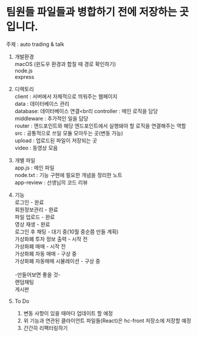 # 팀원들 파일들과 병합하기 전에 저장하는 곳입니다.

주제 : auto trading & talk

1. 개발환경 <br>
   macOS (윈도우 환경과 합칠 때 경로 확인하기)<br>
   node.js<br>
   express<br>

2. 디렉토리<br>
   client : 서버에서 자체적으로 띄워주는 웹페이지<br>
   data : 데이터베이스 관리<br>
   database: 데이터베이스 연결<br리
   controller : 메인 로직을 담당<br>
   middleware : 추가적인 일을 담당<br>
   router : 엔드포인트와 해당 엔드포인트에서 실행돼야 할 로직을 연결해주는 역할<br>
   src : 공통적으로 쓰일 모듈 모아두는 곳(변동 가능)<br>
   upload : 업로드된 파일이 저장되는 곳<br>
   video : 동영상 모음<br>

3. 개별 파일<br>
   app.js : 메인 파일<br>
   node.txt : 기능 구현에 필요한 개념을 정리한 노트<br>
   app-review : 선생님의 코드 리뷰<br>

4. 기능<br>
   로그인 - 완료<br>
   회원정보관리 - 완료<br>
   파일 업로드 - 완료<br>
   영상 재생 - 완료<br>
   로그인 후 채팅 - 대기 중(10월 중순쯤 만들 계획)<br>
   가상화폐 투자 정보 출력 - 시작 전<br>
   가상화폐 매매 - 시작 전<br>
   가상화폐 자동 매매 - 구상 중<br>
   가상화폐 자동매매 시뮬레이션 - 구상 중<br>
   <br> -만들어보면 좋을 것-<br>
   랜덤채팅<br>
   게시판<br>
5. To Do<br>
   1. 변동 사항이 있을 때마다 업데이트 할 예정<br>
   2. 위 기능과 연관된 클라이언트 파일들(React)은 hc-front 저장소에 저장할 예정<br>
   3. 간간히 리팩터링하기<br>

